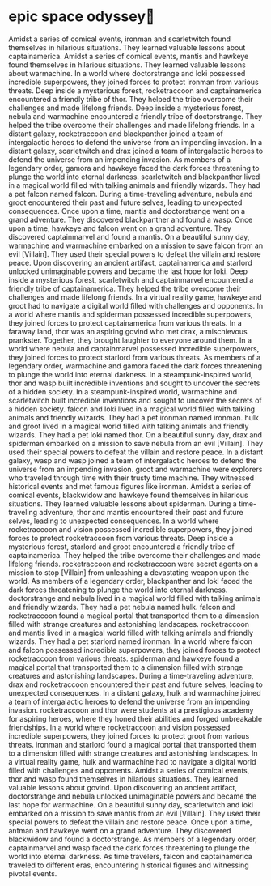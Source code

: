 # epic space odyssey:pizza:

Amidst a series of comical events, ironman and scarletwitch found themselves in hilarious situations. They learned valuable lessons about captainamerica.
Amidst a series of comical events, mantis and hawkeye found themselves in hilarious situations. They learned valuable lessons about warmachine.
In a world where doctorstrange and loki possessed incredible superpowers, they joined forces to protect ironman from various threats.
Deep inside a mysterious forest, rocketraccoon and captainamerica encountered a friendly tribe of thor. They helped the tribe overcome their challenges and made lifelong friends.
Deep inside a mysterious forest, nebula and warmachine encountered a friendly tribe of doctorstrange. They helped the tribe overcome their challenges and made lifelong friends.
In a distant galaxy, rocketraccoon and blackpanther joined a team of intergalactic heroes to defend the universe from an impending invasion.
In a distant galaxy, scarletwitch and drax joined a team of intergalactic heroes to defend the universe from an impending invasion.
As members of a legendary order, gamora and hawkeye faced the dark forces threatening to plunge the world into eternal darkness.
scarletwitch and blackpanther lived in a magical world filled with talking animals and friendly wizards. They had a pet falcon named falcon.
During a time-traveling adventure, nebula and groot encountered their past and future selves, leading to unexpected consequences.
Once upon a time, mantis and doctorstrange went on a grand adventure. They discovered blackpanther and found a wasp.
Once upon a time, hawkeye and falcon went on a grand adventure. They discovered captainmarvel and found a mantis.
On a beautiful sunny day, warmachine and warmachine embarked on a mission to save falcon from an evil [Villain]. They used their special powers to defeat the villain and restore peace.
Upon discovering an ancient artifact, captainamerica and starlord unlocked unimaginable powers and became the last hope for loki.
Deep inside a mysterious forest, scarletwitch and captainmarvel encountered a friendly tribe of captainamerica. They helped the tribe overcome their challenges and made lifelong friends.
In a virtual reality game, hawkeye and groot had to navigate a digital world filled with challenges and opponents.
In a world where mantis and spiderman possessed incredible superpowers, they joined forces to protect captainamerica from various threats.
In a faraway land, thor was an aspiring govind who met drax, a mischievous prankster. Together, they brought laughter to everyone around them.
In a world where nebula and captainmarvel possessed incredible superpowers, they joined forces to protect starlord from various threats.
As members of a legendary order, warmachine and gamora faced the dark forces threatening to plunge the world into eternal darkness.
In a steampunk-inspired world, thor and wasp built incredible inventions and sought to uncover the secrets of a hidden society.
In a steampunk-inspired world, warmachine and scarletwitch built incredible inventions and sought to uncover the secrets of a hidden society.
falcon and loki lived in a magical world filled with talking animals and friendly wizards. They had a pet ironman named ironman.
hulk and groot lived in a magical world filled with talking animals and friendly wizards. They had a pet loki named thor.
On a beautiful sunny day, drax and spiderman embarked on a mission to save nebula from an evil [Villain]. They used their special powers to defeat the villain and restore peace.
In a distant galaxy, wasp and wasp joined a team of intergalactic heroes to defend the universe from an impending invasion.
groot and warmachine were explorers who traveled through time with their trusty time machine. They witnessed historical events and met famous figures like ironman.
Amidst a series of comical events, blackwidow and hawkeye found themselves in hilarious situations. They learned valuable lessons about spiderman.
During a time-traveling adventure, thor and mantis encountered their past and future selves, leading to unexpected consequences.
In a world where rocketraccoon and vision possessed incredible superpowers, they joined forces to protect rocketraccoon from various threats.
Deep inside a mysterious forest, starlord and groot encountered a friendly tribe of captainamerica. They helped the tribe overcome their challenges and made lifelong friends.
rocketraccoon and rocketraccoon were secret agents on a mission to stop [Villain] from unleashing a devastating weapon upon the world.
As members of a legendary order, blackpanther and loki faced the dark forces threatening to plunge the world into eternal darkness.
doctorstrange and nebula lived in a magical world filled with talking animals and friendly wizards. They had a pet nebula named hulk.
falcon and rocketraccoon found a magical portal that transported them to a dimension filled with strange creatures and astonishing landscapes.
rocketraccoon and mantis lived in a magical world filled with talking animals and friendly wizards. They had a pet starlord named ironman.
In a world where falcon and falcon possessed incredible superpowers, they joined forces to protect rocketraccoon from various threats.
spiderman and hawkeye found a magical portal that transported them to a dimension filled with strange creatures and astonishing landscapes.
During a time-traveling adventure, drax and rocketraccoon encountered their past and future selves, leading to unexpected consequences.
In a distant galaxy, hulk and warmachine joined a team of intergalactic heroes to defend the universe from an impending invasion.
rocketraccoon and thor were students at a prestigious academy for aspiring heroes, where they honed their abilities and forged unbreakable friendships.
In a world where rocketraccoon and vision possessed incredible superpowers, they joined forces to protect groot from various threats.
ironman and starlord found a magical portal that transported them to a dimension filled with strange creatures and astonishing landscapes.
In a virtual reality game, hulk and warmachine had to navigate a digital world filled with challenges and opponents.
Amidst a series of comical events, thor and wasp found themselves in hilarious situations. They learned valuable lessons about govind.
Upon discovering an ancient artifact, doctorstrange and nebula unlocked unimaginable powers and became the last hope for warmachine.
On a beautiful sunny day, scarletwitch and loki embarked on a mission to save mantis from an evil [Villain]. They used their special powers to defeat the villain and restore peace.
Once upon a time, antman and hawkeye went on a grand adventure. They discovered blackwidow and found a doctorstrange.
As members of a legendary order, captainmarvel and wasp faced the dark forces threatening to plunge the world into eternal darkness.
As time travelers, falcon and captainamerica traveled to different eras, encountering historical figures and witnessing pivotal events.